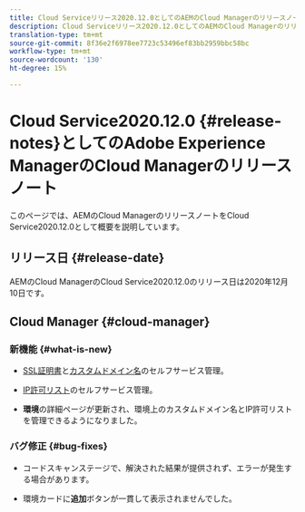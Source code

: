 ```yaml
---
title: Cloud Serviceリリース2020.12.0としてのAEMのCloud Managerのリリースノート
description: Cloud Serviceリリース2020.12.0としてのAEMのCloud Managerのリリースノート
translation-type: tm+mt
source-git-commit: 8f36e2f6978ee7723c53496ef83bb2959bbc58bc
workflow-type: tm+mt
source-wordcount: '130'
ht-degree: 15%

---
```



# Cloud Service2020.12.0 {#release-notes}としてのAdobe Experience ManagerのCloud Managerのリリースノート

このページでは、AEMのCloud ManagerのリリースノートをCloud Service2020.12.0として概要を説明しています。

## リリース日 {#release-date}

AEMのCloud ManagerのCloud Service2020.12.0のリリース日は2020年12月10日です。

## Cloud Manager {#cloud-manager}

### 新機能 {#what-is-new}

* [SSL証明書](/help/implementing/cloud-manager/managing-ssl-certifications/introduction.md)と[カスタムドメイン名](/help/implementing/cloud-manager/custom-domain-names/introduction.md)のセルフサービス管理。

* [IP許可リスト](/help/implementing/cloud-manager/ip-allow-lists/introduction.md)のセルフサービス管理。

* **環境**&#x200B;の詳細ページが更新され、環境上のカスタムドメイン名とIP許可リストを管理できるようになりました。


### バグ修正  {#bug-fixes}

* コードスキャンステージで、解決された結果が提供されず、エラーが発生する場合があります。

* 環境カードに&#x200B;**追加**&#x200B;ボタンが一貫して表示されませんでした。
